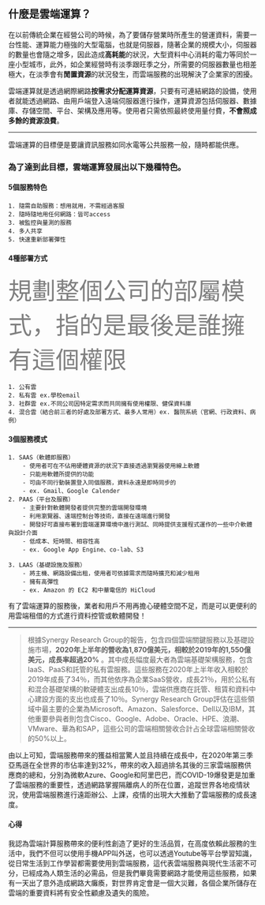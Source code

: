
## 什麼是雲端運算？

在以前傳統企業在經營公司的時候，為了要儲存營業時所產生的營運資料，需要一台性能、運算能力極強的大型電腦，也就是伺服器，隨著企業的規模大小，伺服器的數量也會隨之增多，因此造成**高耗能**的狀況，大型資料中心消耗的電力等同於一座小型城市，此外，如企業經營時有淡季跟旺季之分，所需要的伺服器數量也相差極大，在淡季會有**閒置資源**的狀況發生，而雲端服務的出現解決了企業家的困擾。

雲端運算就是透過網際網路**按需求分配運算資源**，只要有可連結網路的設備，使用者就能透過網路、由用戶端登入遠端伺服器進行操作，運算資源包括伺服器、數據庫、存儲空間、平台、架構及應用等。使用者只需依照最終使用量付費，**不會照成多餘的資源浪費**。

---

雲端運算的目標便是要讓資訊服務如同水電等公共服務一般，隨時都能供應。

### 為了達到此目標，雲端運算發展出以下幾種特色。

#### 5個服務特色
    1. 隨需自助服務：想用就用，不需經過客服
    2. 隨時隨地用任何網路：皆可access
    3. 被監控與量測的服務
    4. 多人共享
    5. 快速重新部署彈性
    
#### 4種部署方式
<font color=gray size=12px>規劃整個公司的部屬模式，指的是最後是誰擁有這個權限</font>
    
    1. 公有雲
    2. 私有雲 ex.學校email
    3. 社群雲 ex.不同公司因特定需求而共同擁有使用權限、健保資料庫
    4. 混合雲（結合前三者的好處及部署方式、最多人常用）ex. 醫院系統（官網、行政資料、病例）
    
#### 3個服務模式
    1. SAAS（軟體即服務）
        - 使用者可在不佔用硬體資源的狀況下直接透過瀏覽器使用線上軟體
        - 只能用軟體所提供的功能
        - 可由不同行動裝置登入同個服務，資料永遠是即時同步的
        - ex. Gmail、Google Calender
    2. PAAS（平台及服務）
        - 主要針對軟體開發者提供完整的雲端開發環境
        - 利用瀏覽器、遠端控制台等技術，直接在遠端進行開發
        - 開發好可直接布署到雲端運算環境中進行測試、同時提供支援程式運作的一些中介軟體與設計介面
        - 低成本、短時間、相容性高
        - ex. Google App Engine、co-lab、S3

    3. LAAS（基礎設施及服務）
        - 將主機、網路設備出租，使用者可依據需求而隨時擴充和減少租用
        - 擁有高彈性
        - ex. Amazon 的 EC2 和中華電信的 HiCloud

有了雲端運算的服務後，業者和用戶不用再擔心硬體空間不足，而是可以更便利的用雲端租借的方式進行資料控管或軟體開發！

--- 

> 根據Synergy Research Group的報告，包含四個雲端關鍵服務以及基礎設施市場，**2020年上半年的營收為1,870億美元，相較於2019年的1,550億美元，成長率超過20%** 。其中成長幅度最大者為雲端基礎架構服務，包含IaaS、PaaS和託管的私有雲服務。這些服務在2020年上半年收入相較於2019年成長了34％，而其他依序為企業SaaS營收，成長21％，用於公私有和混合基礎架構的軟硬體支出成長10％，雲端供應商在託管、租賃和資料中心建設方面的支出也成長了10％。Synergy Research Group評估在這些領域中最主要的企業為Microsoft、Amazon、Salesforce、Dell以及IBM，其他重要參與者則包含Cisco、Google、Adobe、Oracle、HPE、浪潮、VMware、華為和SAP，這些公司的雲端相關營收合計占全球雲端相關營收的50%以上。

由以上可知，雲端服務帶來的獲益相當驚人並且持續在成長中，在2020年第三季亞馬遜在全世界的市佔率達到32%，帶來的收入超過排名其後的三家雲端服務供應商的總和，分別為微軟Azure、Google和阿里巴巴，而COVID-19爆發更是加重了雲端服務的重要性，透過網路掌握隔離病人的所在位置，追蹤世界各地疫情狀況，使用雲端服務進行遠距辦公、上課，疫情的出現大大推動了雲端服務的成長速度。

#### 心得
我認為雲端計算服務帶來的便利性創造了更好的生活品質，在高度依賴此服務的生活中，我們不但可以使用手機APP叫外送，也可以透過Youtube等平台學習知識，從日常生活到工作學習都需要使用到雲端服務，這代表雲端服務與現代生活密不可分，已經成為人類生活的必需品，但是我們畢竟需要網路才能使用這些服務，如果有一天出了意外造成網路大癱瘓，對世界肯定會是一個大災難，各個企業所儲存在雲端的重要資料將有安全性顧慮及遺失的風險。
